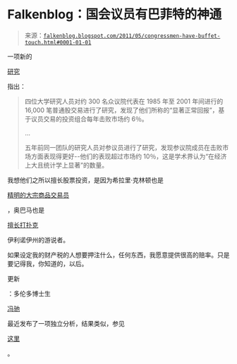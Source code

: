 <!--yml

类别：未分类

日期：2024-05-12 20:54:04

-->

# Falkenblog：国会议员有巴菲特的神通

> 来源：[`falkenblog.blogspot.com/2011/05/congressmen-have-buffet-touch.html#0001-01-01`](http://falkenblog.blogspot.com/2011/05/congressmen-have-buffet-touch.html#0001-01-01)

一项新的

[研究](http://www.bepress.com/bap/vol13/iss1/art4/)

指出：

> 四位大学研究人员对约 300 名众议院代表在 1985 年至 2001 年间进行的 16,000 笔普通股交易进行了研究，发现了他们所称的“显著正常回报”，基于议员交易的投资组合每年击败市场约 6％。
> 
> ...
> 
> 五年前同一团队的研究人员对参议员进行了研究，发现参议院成员在击败市场方面表现得更好--他们的表现超过市场约 10％，这是学术界认为“在经济上大且统计学上显著”的数量。

我想他们之所以擅长股票投资，是因为希拉里·克林顿也是

[精明的大宗商品交易员](http://www.washingtonpost.com/wp-srv/politics/special/whitewater/stories/wwtr940527.htm)

，奥巴马也是

[擅长打扑克](http://www.thedailybeast.com/blogs-and-stories/2008-11-06/card-shark-in-chief/#)

伊利诺伊州的游说者。

如果设定我的财产税的人想要押注什么，任何东西，我愿意提供很高的赔率。只是要记得我，你知道的，以后。

更新

：多伦多博士生

[冯驰](http://individual.utoronto.ca/nene/fengchi.html)

最近发布了一项独立分析，结果类似，参见

[这里](http://individual.utoronto.ca/nene/proposal_05.17.pdf)

。
